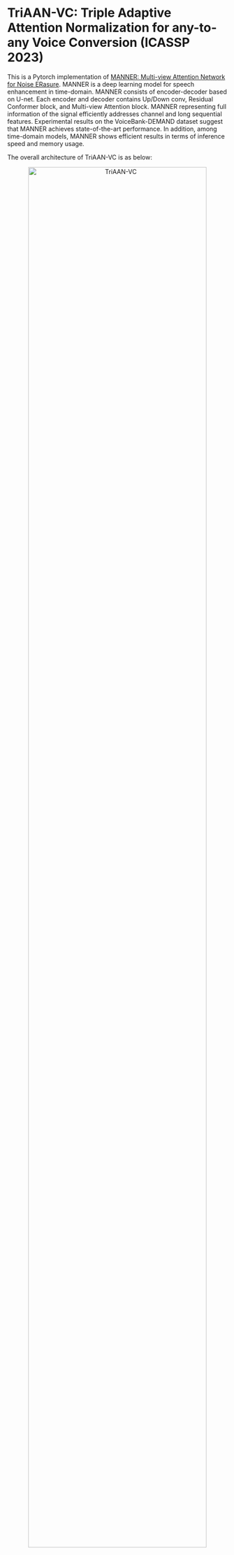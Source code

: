 # TriAAN-VC: Triple Adaptive Attention Normalization for any-to-any Voice Conversion (ICASSP 2023)

This is a Pytorch implementation of [MANNER: Multi-view Attention Network for Noise ERasure](https://arxiv.org/abs/2203.02181). MANNER is a deep learning model for speech enhancement in time-domain. MANNER consists of encoder-decoder based on U-net. Each encoder and decoder contains Up/Down conv, Residual Conformer block, and Multi-view Attention block. MANNER representing full information of the signal efficiently addresses channel and long sequential features. Experimental results on the VoiceBank-DEMAND dataset suggest that MANNER achieves state-of-the-art performance. In addition, among time-domain models, MANNER shows efficient results in terms of inference speed and memory usage.

The overall architecture of TriAAN-VC is as below:

<p align="center">
	<img src="./img/triaan_vc.png" alt="TriAAN-VC" width="90%" height="90%"/>
</p>

# Installation & Enviornment

The OS, Python, and PyTorch version are as below (You can also use other versions.):
- Windows
- Linux
- python == 3.8
- pytorch == 1.9.1
- torchaudio == 0.9.1

You can install requirements through git and requirements.txt except for pytorch and torchaudio.
```C
git clone https://github.com/winddori2002/TriAAN-VC.git
cd TriAAN-VC
pip install -r requirements.txt
```

# Prepare for usage

## 1. Prepare dataset

We use VoiceBank-DEMAND (Valentini) dataset consisting of 28 speakers for training MANNER. 

- The dataset can be downloaded [here](https://datashare.ed.ac.uk/handle/10283/2791).
- We use [282,287] speakers as validation set.

## 2. Downsample

The sample rate of the dataset is 48kHz.

For a fair comparison, we downsample the audio files from 48kHz to 16kHz.

- To downsample the audio, run the following code and edit the directories.

```
python downsampling.py
```
  
- In the ```downsampleing.py``` script, you should change the contents as follows.
  
```
downsample_rate  = 16000
clean_train_path = 'The original clean trainset path'
noisy_train_path = 'The original noisy trainset path'
clean_test_path  = 'The original clean testset path'
noisy_test_path  = 'The original noisy testset path'
resample_path    = 'Resampled path'
```
  
## 3. Make data path files

We make json file consisting of the audio path for loading data efficiently. Train (clean, noisy) and 
Test (clean, noisy): four json files need to be generated for training. 

The json files will be generated in ```./data_path```.

Notice that the data is downsampled.

- To make json file, run the following code and edit the directories.

```
python make_datapath.py
```

- In the ```make_datapath.py```, you should change the contents as follows.

```
clean_train_path = 'The resampled clean trainset path'
noisy_train_path = 'The resampled noisy trainset path'
clean_test_path  = 'The resampled clean testset path'
noisy_test_path  = 'The resampled noisy testset path'
```

# How to use

## 1. Train

### Training with default settings

You can train MANNER with the default setting by running the following code.

```
python main.py train --aug True --aug_type tempo
```

### Training with other arguments
If you want to edit model settings, you can run the following code with other arguments. 

In ```config.py```, you can find other arguments, such as batch size, epoch, and so on.

```
python main.py train --hidden 60 --depth 4 --growth 2 --kernel_size 8 --stride 4 --segment_len 64 --aug True --aug_type tempo

MANNER arguments:
  --in_channels : initial in channel size (default:1)
  --out_channels: initial out channel size (default:1)
  --hidden      : channel size to expand (default:60)
  --depth       : number of layers for encoder and decoder (default:4)
  --kernel_size : kernel size for UP/DOWN conv (default:8)
  --stride      : stride for UP/DOWN conv (default:4)
  --growth      : channel expansion ration (default:2)
  --head        : number of head for global attention (default:1)
  --segment_len : chunk size for overlapped chunking in a dual-path processing (default:64)
  
Setting arguments:
  --sample_rate: sample_rate (default:16000)
  --segment    : segment the audio signal with seconds (default:4)
  --set_stride : Overlapped seconds when segment the signal (default:1)
  
Augmentation arguments:
  --aug     : True/False 
  --aug_type: augmentation type (tempo, speed, shift available. only shift available on Windows.)
```

### Training with logging

The logs are uploaded on [neptune.ai](https://neptune.ai/)
```
python main.py train --logging True --logging_cut -1

Logging arguments:
  --logging    : True/False
  --logging_cut: log after epochs when the epoch is bigger than logging_cut
```

## 2. evaluation

After training, you can evaluate the model in terms of PESQ and STOI by running the code below.
You need to keep the model arguments in the training phase.
```
python main.py test --save_enhanced True --enhanced_path []

evaluation arguments:
  --save_enhanced: saving enhanced audio file
  --enhanced_path: enhanced file directory
```

If you want to evaluate with all measures (PESQ, STOI, CSIG, CBAK, COVL), run the following code.
```
python eval_measure.py

clean_path    = 'test clean path'
enhanced_path = 'enhanced path'
```


## 3. Pretrained weights

The pretrained weights of MANNER is uploaded on the github release [here](https://github.com/winddori2002/MANNER/releases/tag/v1.0)


## 4. MANNER small

For MANNER (small), it is necessary to change the code in ```./model.py``` since it has a different structure from MANNER (base). The code for MANNER (small) is commented below the line for MANNER in  ```./model.py```.

## 5. Custom enhancement

For custom enhancement, you can estimate enhanced speech by running code with ```custom_enhance.py```. 
The codes include input data processing (downsample from 48 kHz to 16 kHz).
```
python custom_enhance.py

enhance arguments:
  --device: Cuda device or CPU
  --noisy_path: Path (folder) which contains noisy wav files
  --model_name: Model version (small, base, large) - you can use one of them
```


## 6. Enhanced samples

We provide randomly selected audio sample pairs in ```./samples```.  Each pair is composed of enhanced speech and noisy speech. We tried to choose some pairs containing more noises.

# Experimental Results

The above experimental results are from the provided pre-trained weights, and the results can be slightly different from the paper.

The experimental results and parameter settings of MANNER versions are as below.



|             |          Grouping           ||
 ------------ | :-----------: ||
First Header  | Second Header | Third Header |
 ------------ | :-----------: | -----------: |
Content       |          *Long Cell*        ||
Content       |   **Cell**    |         Cell |


|Model|WER|CER|SV|-|
|:---:|:---:|:---:|:---:|:---:|




|Model|PESQ|STOI|CSIG|CBAK|COVL|
|:---:|:---:|:---:|:---:|:---:|:---:|
|MANNER (small)|3.12|95|4.45|3.61|3.82|
|MANNER|3.21|95|4.53|3.65|3.91|
|MANNER (Large)|3.24|95|4.55|3.66|3.94|

## Citation

```
@inproceedings{park2022manner,
  title={MANNER: Multi-View Attention Network For Noise Erasure},
  author={Park, Hyun Joon and Kang, Byung Ha and Shin, Wooseok and Kim, Jin Sob and Han, Sung Won},
  booktitle={ICASSP 2022-2022 IEEE International Conference on Acoustics, Speech and Signal Processing (ICASSP)},
  pages={7842--7846},
  year={2022},
  organization={IEEE}
}
```

## License

This repository is released under the MIT license.

The file ```src/dataset.py``` was adapted from the [facebookresearch/denoiser](https://github.com/facebookresearch/denoiser), released under the CC-BY-NC 4.0. license. We modified the speaker selection in the dataset. The ```src/metrics.py``` was adapted from the [facebookresearch/denoiser](https://github.com/facebookresearch/denoiser) and [santi-pdp/segan_pytorch](https://github.com/santi-pdp/segan_pytorch), where latter was released under the MIT license. The ```src/stft_loss.py``` was adapted from the [facebookresearch/denoiser](https://github.com/facebookresearch/denoiser) and [kan-bayashi/ParallelWaveGAN](https://github.com/kan-bayashi/ParallelWaveGAN), where latter was released under the MIT license.
